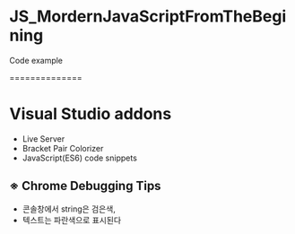 # JS_MordernJavaScriptFromTheBegining
Code example

==============
# Visual Studio addons
 - Live Server
 - Bracket Pair Colorizer
 - JavaScript(ES6) code snippets


## ※ Chrome Debugging Tips
 - 콘솔창에서 string은 검은색,
 - 텍스트는 파란색으로 표시된다

